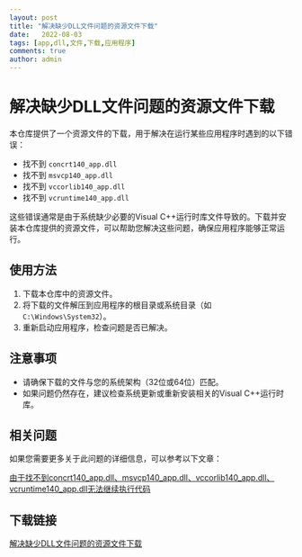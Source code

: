 ```yaml
---
layout: post
title: "解决缺少DLL文件问题的资源文件下载"
date:   2022-08-03
tags: [app,dll,文件,下载,应用程序]
comments: true
author: admin
---
```

# 解决缺少DLL文件问题的资源文件下载

本仓库提供了一个资源文件的下载，用于解决在运行某些应用程序时遇到的以下错误：

- 找不到 `concrt140_app.dll`
- 找不到 `msvcp140_app.dll`
- 找不到 `vccorlib140_app.dll`
- 找不到 `vcruntime140_app.dll`

这些错误通常是由于系统缺少必要的Visual C++运行时库文件导致的。下载并安装本仓库提供的资源文件，可以帮助您解决这些问题，确保应用程序能够正常运行。

## 使用方法

1. 下载本仓库中的资源文件。
2. 将下载的文件解压到应用程序的根目录或系统目录（如 `C:\Windows\System32`）。
3. 重新启动应用程序，检查问题是否已解决。

## 注意事项

- 请确保下载的文件与您的系统架构（32位或64位）匹配。
- 如果问题仍然存在，建议检查系统更新或重新安装相关的Visual C++运行时库。

## 相关问题

如果您需要更多关于此问题的详细信息，可以参考以下文章：

[由于找不到concrt140_app.dll、msvcp140_app.dll、vccorlib140_app.dll、vcruntime140_app.dll无法继续执行代码](https://blog.csdn.net/qq_42365534/article/details/107468303)

## 下载链接

[解决缺少DLL文件问题的资源文件下载](https://pan.quark.cn/s/ed5edcc76b78)